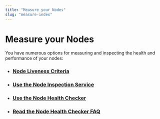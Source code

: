```yaml
---
title: "Measure your Nodes"
slug: "measure-index"
---
```


# Measure your Nodes

You have numerous options for measuring and inspecting the health and performance of your nodes:

- ### [Node Liveness Criteria](../validator-node/operator/node-liveness-criteria.md)
- ### [Use the Node Inspection Service](./node-inspection-service.md)
- ### [Use the Node Health Checker](./node-health-checker.md)
- ### [Read the Node Health Checker FAQ](./node-health-checker-faq.md)
